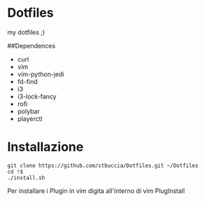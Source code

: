 # Dotfiles
my dotfiles ;)

##Dependences

+ curl
+ vim
+ vim-python-jedi
+ fd-find
+ i3
+ i3-lock-fancy
+ rofi
+ polybar
+ playerctl

# Installazione
```
git clone https://github.com/stbuccia/Dotfiles.git ~/Dotfiles
cd !$
./install.sh
```

Per installare i Plugin in vim digita all'interno di vim
PlugInstall


